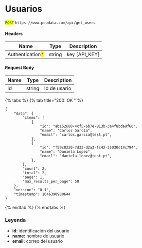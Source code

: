 # Usuarios

<mark style="color:green;">`POST`</mark> `https://www.pepdata.com/api/get_users`

#### Headers

| Name                                             | Type   | Description     |
| ------------------------------------------------ | ------ | --------------- |
| Authentication<mark style="color:red;">\*</mark> | string | key \[API\_KEY] |

#### Request Body

| Name | Type   | Description  |
| ---- | ------ | ------------ |
| id   | string | Id de usario |

{% tabs %}
{% tab title="200: OK " %}
```
{
    "data": {
        "items": [
            {
                "id": "ab152600-4cf5-6b7e-813b-3a4f8bda8f66",
                "name": "Carlos García",
                "email": "carlos.garcia@test.pt",
            },
            {
                "id": "f59c0220-7d33-d2a3-fc42-35030d14c794",
                "name": "Daniela Lopez",
                "email": "daniela.lopez@test.pt",
            },
        ],
        "count": 2,
        "total": 2,
        "page": 1,
        "max_results_per_page": 50
    },
    "version": "0.1",
    "timestamp": 1646390980644
}
```
{% endtab %}
{% endtabs %}

### Leyenda

* **id:** identificación del usuario
* **name:** nombre de usuario
* **email:** correo del usuario

